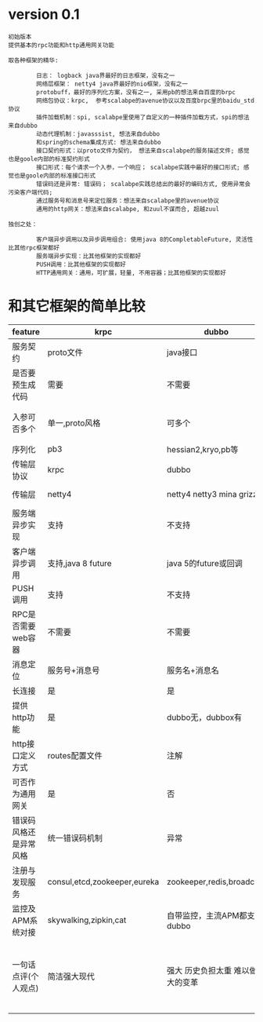 
# version 0.1

    初始版本
    提供基本的rpc功能和http通用网关功能
    
    取各种框架的精华:

			日志： logback java界最好的日志框架，没有之一
			网络层框架： netty4 java界最好的nio框架，没有之一
			protobuff，最好的序列化方案，没有之一, 采用pb的想法来自百度的brpc
			网络包协议：krpc,  参考scalabpe的avenue协议以及百度brpc里的baidu_std协议
			插件加载机制：spi, scalabpe里使用了自定义的一种插件加载方式，spi的想法来自dubbo
			动态代理机制：javasssist, 想法来自dubbo
			和spring的schema集成方式: 想法来自dubbo
			接口契约形式：以proto文件为契约， 想法来自scalabpe的服务描述文件; 感觉也是goole内部的标准契约形式
			接口形式：每个请求一个入参，一个响应； scalabpe实践中最好的接口形式; 感觉也是goole内部的标准接口形式
			错误码还是异常: 错误码； scalabpe实践总结出的最好的编码方式, 使用异常会污染客户端代码; 
			通过服务号和消息号来定位服务：想法来自scalabpe里的avenue协议
			通用的http网关：想法来自scalabpe, 和zuul不谋而合, 超越zuul

    独创之处：
		  
			客户端异步调用以及异步调用组合: 使用java 8的CompletableFuture, 灵活性比其他rpc框架都好
			服务端异步实现：比其他框架的实现都好
			PUSH调用：比其他框架的实现都好
			HTTP通用网关：通用，可扩展，轻量, 不用容器；比其他框架的实现都好

# 和其它框架的简单比较

| feature | krpc | dubbo  |  spring cloud | motan | grpc |  
| ------- | ---- | ------------ |  ------------ | ----- |  ---- |  
| 服务契约 | proto文件 | java接口 | 外部swagger | java接口 | proto文件 | 
| 是否要预生成代码  | 需要 |  不需要 | 不需要 | 不需要 | 需要  |    
| 入参可否多个 | 单一,proto风格 | 可多个 | 可多个 | 可多个 | 单一,proto风格 |  
| 序列化  | pb3  |   hessian2,kryo,pb等 | json | hession2,pb等 | pb3 | 
| 传输层协议  | krpc  | dubbo | http | motan2 | http2 |     
| 传输层  | netty4  | netty4 netty3 mina grizzly | rest template, feign | netty4,netty3 | netty4 |    
| 服务端异步实现  | 支持 | 不支持 | 支持 | 不支持 | 支持 |       
| 客户端异步调用  | 支持,java 8 future  | java 5的future或回调 | 不支持 | 自定义future | 回调 |       
| PUSH调用  | 支持 | 不支持 | 不支持 | 不支持 | 支持 |       
| RPC是否需要web容器  | 不需要 |    不需要 | 需要 | 不需要 | 不需要 |     
| 消息定位  | 服务号+消息号| 服务名+消息名 | url | 服务名+消息名 | 服务名+消息名 |  
| 长连接  | 是 | 是 | 否 | 是 | 是 | 是 |      
| 提供http功能  | 是 |  dubbo无，dubbox有 | 天生 | 是 | 天生 | 否 |     
| http接口定义方式  | routes配置文件 |  注解 | 注解 | 注解 | - |      
| 可否作为通用网关  | 是 |   否 | zuul组件 | 否 |  否 | 
| 错误码风格还是异常风格  | 统一错误码机制 | 异常 | ? | 异常 | 异常 | 
| 注册与发现服务  | consul,etcd,zookeeper,eureka | zookeeper,redis,broadcast | consul,eureka | zookeeper,consul | ? |    
| 监控及APM系统对接  | skywalking,zipkin,cat | 自带监控，主流APM都支持dubbo | 主流APM都支持 | 自带监控 | 主流APM都支持 |       
| 一句话点评(个人观点)  | 简洁强大现代 | 强大 历史负担太重 难以做出大的变革 | 内网用短连接通讯不够好 | 简洁，但内部实现代码不够好 | http2用在内网通讯太重, 接口形式不友好 |    
